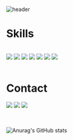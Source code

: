 ![header](https://capsule-render.vercel.app/api?type=slice&color=timeAuto&height=300&section=header&text=BARKEY&fontSize=80)
<br>
<h1>Skills</h1>
<br>
<div>
  <img src="https://img.shields.io/badge/HTML-E34F26?style=flat&logo=HTML5&logoColor=white"/></a>
  <img src="https://img.shields.io/badge/CSS-1572B6?style=flat&logo=CSS3&logoColor=white"/></a>
  <img src="https://img.shields.io/badge/JavaScript-F7DF1E?style=flat&logo=JavaScript&logoColor=white"/></a>
  <img src="https://img.shields.io/badge/React-61DAFB?style=flat&logo=React&logoColor=white"/></a>
  <img src="https://img.shields.io/badge/Create React App-09D3AC?style=flat&logo=Create React App&logoColor=white"/></a>
  <img src="https://img.shields.io/badge/Node.js-339933?style=flat&logo=Node.js&logoColor=white"/></a>
  <img src="https://img.shields.io/badge/styled-components-DB7093?style=flat&logo=styled-components&logoColor=white"/></a>
</div>
<br>
<h1>Contact</h1>
<div>
  <a href="https://velog.io/@park96h" target="_blank"><img src="https://img.shields.io/badge/Velog-00CCBC?style=flat&logo=velog&logoColor=white"/></a>
  <a href="https://www.instagram.com/barkey_96/" target="_blank"><img src="https://img.shields.io/badge/Instagram-E4405F?style=flat&logo=Instagram&logoColor=white"/></a>
  <img src="https://img.shields.io/badge/park96h@naver.com-303C75A?style=flat&logo=Naver&logoColor=white"/></a>
</div>
<br>

<br>

![Anurag's GitHub stats](https://github-readme-stats.vercel.app/api?username=BAR-KEY&show_icons=true&theme=radical)</a>
